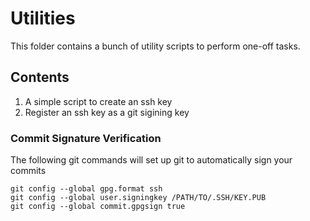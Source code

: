 # Utilities

This folder contains a bunch of utility scripts to perform one-off tasks.

## Contents
1. A simple script to create an ssh key
1. Register an ssh key as a git sigining key

### Commit Signature Verification
The following git commands will set up git to automatically sign your commits
```
git config --global gpg.format ssh
git config --global user.signingkey /PATH/TO/.SSH/KEY.PUB
git config --global commit.gpgsign true
```
